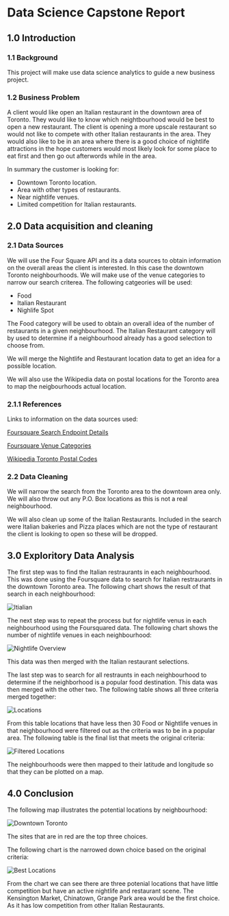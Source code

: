 # Data Science Capstone Report

## 1.0 Introduction

### 1.1 Background

This project will make use data science analytics to guide a new business project.

### 1.2 Business Problem

A client would like open an Italian restaurant in the downtown area of Toronto. They would like to know which neightbourhood would be best to open a new restaurant. The client is opening a more upscale restaurant so would not like to compete with other Italian restaurants in the area.  They would also like to be in an area where there is a good choice of nightlife attractions in the hope customers would most likely look for some place to eat first and then go out afterwords while in the area.

In summary the customer is looking for:

- Downtown Toronto location.
- Area with other types of restaurants.
- Near nightlife venues.
- Limited competition for Italian restaurants.

## 2.0 Data acquisition and cleaning

### 2.1 Data Sources

We will use the Four Square API and its a data sources to obtain information on the overall areas the client is interested. In this case the downtown Toronto neighbourhoods. We will make use of the venue categories to narrow our search criterea. The following catgeories will be used:

- Food
- Italian Restaurant
- Nighlife Spot

The Food category will be used to obtain an overall idea of the number of restaurants in a given neighbourhood. The Italian Restaurant category will by used to determine if a neighbourhood already has a good selection to choose from.

We will merge the Nightlife and Restaurant location data to get an idea for a possible location.

We will also use the Wikipedia data on postal locations for the Toronto area to map the neigbourhoods actual location.

### 2.1.1 References

Links to information on the data sources used:

[Foursquare Search Endpoint Details](https://developer.foursquare.com/docs/api-reference/venues/search/)

[Foursquare Venue Categories](https://developer.foursquare.com/docs/build-with-foursquare/categories/)

[Wikipedia Toronto Postal Codes](https://en.wikipedia.org/wiki/List_of_postal_codes_of_Canada:_M)

### 2.2 Data Cleaning

We will narrow the search from the Toronto area to the downtown area only. We will also throw out any P.O. Box locations as this is not a real neighbourhood.

We will also clean up some of the Italian Restaurants. Included in the search were Italian bakeries and Pizza places which are not the type of restaurant the client is looking to open so these will be dropped.

## 3.0 Exploritory Data Analysis

The first step was to find the Italian restraurants in each neighbourhood. This was done using the Foursquare data to search for Italian restraurants in the downtown Toronto area. The following chart shows the result of that search in each neighbourhood:

![Itialian](ChartItalian.png)

The next step was to repeat the process but for nightlife venus in each neighbourhood using the Foursquared data. The following chart shows the number of nightlife venues in each neighbourhood:

![Nightlife Overview](NightlifeChart.png)

This data was then merged with the Italian restaurant selections.

The last step was to search for all restraunts in each neighbourhood to determine if the neighborhood is a popular food destination. This data was then merged with the other two. The following table shows all three criteria merged together:

![Locations](TableAll.png)

From this table locations that have less then 30 Food or Nightlife venues in that neighbourhood were filtered out as the criteria was to be in a popular area. The following table is the final list that meets the original criteria:

![Filtered Locations](TableAllFiltered.png)

The neighbourhoods were then mapped to their latitude and longitude so that they can be plotted on a map.

## 4.0 Conclusion

The following map illustrates the potential locations by neighbourhood:

![Downtown Toronto](TorontoMap.png)

The sites that are in red are the top three choices.

The following chart is the narrowed down choice based on the original criteria:

![Best Locations](BestLocations.png)

From the chart we can see there are three potenial locations that have little competition but have an active nightlife and restaurant scene. The Kensington Market, Chinatown, Grange Park area would be the first choice. As it has low competition from other Italian Restaurants.

